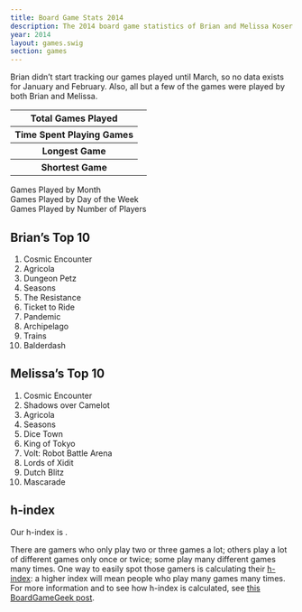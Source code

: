 ```yaml
---
title: Board Game Stats 2014
description: The 2014 board game statistics of Brian and Melissa Koser
year: 2014
layout: games.swig
section: games
---
```

Brian didn’t start tracking our games played until March, so no data exists for January and February. Also, all but a few of the games were played by both Brian and Melissa.
                
<table class="table-vertical">
    <tr>
        <th>Total Games Played</th>
        <td id="total-played"></td>
    </tr>
    <tr>
        <th>Time Spent Playing Games</th>
        <td id="time-spent"></td>
    </tr>
    <tr>
        <th>Longest Game</th>
        <td id="longest"></td>
    </tr>
    <tr>
        <th>Shortest Game</th>
        <td id="shortest"></td>
    </tr>
</table>
                
<div class="ct-played-by-month ct-chart ct-golden-section ct-wide-bar"></div>
<div class="chart-caption">Games Played by Month</div>

<div class="ct-played-by-day ct-chart ct-golden-section ct-wide-bar"></div>
<div class="chart-caption">Games Played by Day of the Week</div>

<div class="ct-played-by-player-count ct-chart ct-golden-section ct-wide-bar"></div>
<div class="chart-caption">Games Played by Number of Players</div>
                
<!--<div class="ct-listed-by-total-played ct-chart ct-golden-section"></div>
<div class="chart-caption">Games by Number of Times Played</div>-->

<!--<div class="ct-listed-by-minutes ct-chart ct-golden-section"></div>
<div class="chart-caption">Games by Total Minutes Played</div>-->

<!-- graph: games Brian won by % (min. 2 games played) -->

<!-- graph: games Melissa won by % (min. 2 games played) -->
                
## Brian’s Top 10
1. Cosmic Encounter
1. Agricola
1. Dungeon Petz
1. Seasons
1. The Resistance
1. Ticket to Ride
1. Pandemic
1. Archipelago
1. Trains
1. Balderdash


## Melissa’s Top 10
1. Cosmic Encounter
1. Shadows over Camelot
1. Agricola
1. Seasons
1. Dice Town
1. King of Tokyo
1. Volt: Robot Battle Arena
1. Lords of Xidit
1. Dutch Blitz
1. Mascarade
                
## h‐index
Our h-index is <span id="hindex"></span>.

There are gamers who only play two or three games a lot; others play a lot of different games only once or twice; some play many different games many times. One way to easily spot those gamers is calculating their [h-index](http://en.wikipedia.org/wiki/H-index): a higher index will mean people who play many games many times. For more information and to see how h-index is calculated, see [this BoardGameGeek post](boardgamegeek.com/thread/953084/whats-your-h-index).
                
<!-- New games played in 2014 -->